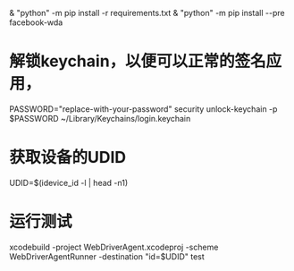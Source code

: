 & "python" -m pip install -r requirements.txt
& "python" -m pip install --pre facebook-wda
# 解锁keychain，以便可以正常的签名应用，
PASSWORD="replace-with-your-password"
security unlock-keychain -p $PASSWORD ~/Library/Keychains/login.keychain

# 获取设备的UDID
UDID=$(idevice_id -l | head -n1)

# 运行测试
xcodebuild -project WebDriverAgent.xcodeproj -scheme WebDriverAgentRunner -destination "id=$UDID" test